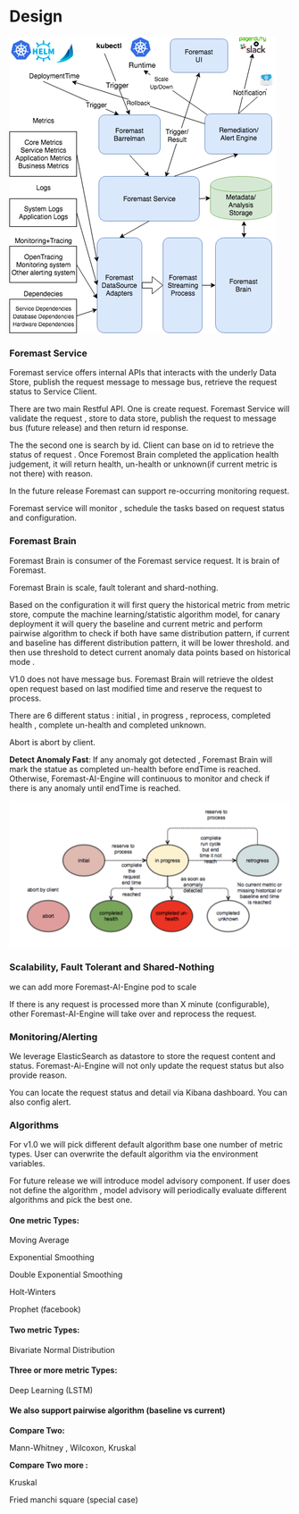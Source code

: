 # Design

![](../.gitbook/assets/foremastarchitecture-1%20%281%29.png)

### Foremast Service

Foremast service offers internal APIs that interacts with the underly Data Store, publish the request message to message bus, retrieve the request status  to Service Client.  

There are two main Restful API. One is create request. Foremast Service will validate the request , store to data store, publish the request to message bus \(future release\) and then return id response.

The the second one is  search by id. Client can base on id to retrieve the status of request . Once Foremost Brain completed the application health judgement, it will return health, un-health or unknown\(if current metric is not there\) with reason.

In the future release Foremast can support re-occurring monitoring request.

Foremast service will  monitor , schedule  the tasks based on request status and configuration.

### Foremast Brain

Foremast Brain is consumer of the Foremast service request. It is brain of Foremast.

Foremast Brain is scale, fault tolerant and shard-nothing.

Based on the configuration it will first query the historical metric from metric store, compute the machine learning/statistic algorithm model,  for canary deployment  it will query the baseline and current metric and perform pairwise algorithm to check if both have same distribution pattern,  if current and baseline has different distribution pattern, it will be lower threshold. and then use threshold to detect current anomaly data points based on  historical mode .

V1.0 does not have message bus. Foremast Brain will retrieve the oldest open request based on last modified time and reserve the request to process.

There are 6 different status : initial , in progress , reprocess, completed health , complete un-health and completed unknown.

Abort is abort by client.

**Detect Anomaly Fast**: If any anomaly got detected , Foremast Brain will mark the statue as completed un-health before endTime is reached. Otherwise, Foremast-AI-Engine will continuous to monitor and check if there is any anomaly until endTime is reached.

![](../.gitbook/assets/foremastrequeststatediagram.png)

### Scalability, Fault Tolerant and Shared-Nothing

we can add more Foremast-AI-Engine pod to scale

If there is any request is processed more than X minute \(configurable\), other Foremast-AI-Engine will take over and reprocess the request.

### Monitoring/Alerting

We leverage ElasticSearch as datastore to store the request content and status. Foremast-Ai-Engine will not only update the request status but also provide reason.

You can locate the request status and detail via Kibana dashboard. You can also config alert.

### Algorithms 

For v1.0 we will pick different default algorithm base one number of metric types. User can overwrite the default algorithm via the environment variables.  

For future release we will introduce model advisory component.  If user does not define the algorithm , model advisory will periodically evaluate different algorithms and pick the best one. 

#### One metric Types:

Moving Average

Exponential Smoothing

Double Exponential Smoothing

Holt-Winters

Prophet \(facebook\)

#### Two metric Types:

Bivariate Normal Distribution

#### Three or more metric Types:

Deep Learning \(LSTM\)

#### We also support pairwise algorithm  \(baseline vs current\)

**Compare Two:**

Mann-Whitney , Wilcoxon, Kruskal  

**Compare Two more :**

 Kruskal  

Fried manchi square \(special case\)













